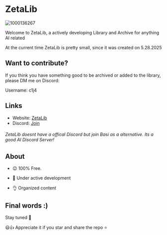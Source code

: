 # ZetaLib

![1000136267](https://github.com/user-attachments/assets/e077fb25-fba8-490d-b665-1744b7c932be)


Welcome to ZetaLib, a actively developing Library and Archive for anything AI related

At the current time ZetaLib is pretty small, since it was created on 5.28.2025

## Want to contribute?
If you think you have something good to be archived or added to the library, please DM me on Discord:

Username: c1j4

## Links

- Website: [ZetaLib](https://zetalib.neocities.org)
- Discord: [Join](https://discord.gg/basi)
###### ZetaLib doesnt have a offical Discord but join Basi as a alternative. Its a good AI Discord Server!

## About
- 😉 100% Free.
  
- 🚀 Under active development
  
- 👌 Organized content 

## Final words :)

Stay tuned 🤌

😃👍 Appreciate it if you star and share the repo ⭐️
